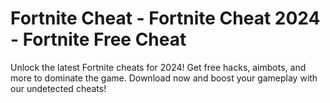 # Fortnite Cheat - Fortnite Cheat 2024 - Fortnite Free Cheat

Unlock the latest Fortnite cheats for 2024! Get free hacks, aimbots, and more to dominate the game. Download now and boost your gameplay with our undetected cheats!
